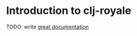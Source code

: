 # Introduction to clj-royale

TODO: write [great documentation](http://jacobian.org/writing/what-to-write/)
